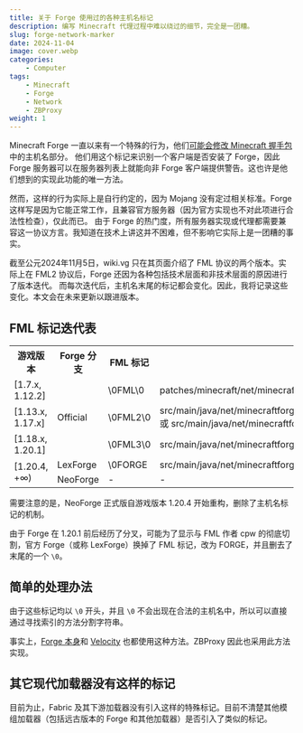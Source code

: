 ```yaml
---
title: 关于 Forge 使用过的各种主机名标记
description: 编写 Minecraft 代理过程中难以绕过的细节，完全是一团糟。
slug: forge-network-marker
date: 2024-11-04
image: cover.webp
categories:
    - Computer
tags:
    - Minecraft
    - Forge
    - Network
    - ZBProxy
weight: 1
---
```


Minecraft Forge 一直以来有一个特殊的行为，他们[可能会修改 Minecraft 握手包](https://wiki.vg/Minecraft_Forge_Handshake#Changes_to_Handshake_packet)中的主机名部分。
他们用这个标记来识别一个客户端是否安装了 Forge，因此 Forge 服务器可以在服务器列表上就能向非 Forge 客户端提供警告。这也许是他们想到的实现此功能的唯一方法。

然而，这样的行为实际上是自行约定的，因为 Mojang 没有定过相关标准。Forge 这样写是因为它能正常工作，且兼容官方服务器（因为官方实现也不对此项进行合法性检查），仅此而已。
由于 Forge 的热门度，所有服务器实现或代理都需要兼容这一协议方言。我知道在技术上讲这并不困难，但不影响它实际上是一团糟的事实。

截至公元2024年11月5日，wiki.vg 只在其页面介绍了 FML 协议的两个版本。实际上在 FML2 协议后，Forge 还因为各种包括技术层面和非技术层面的原因进行了版本迭代。
而每次迭代后，主机名末尾的标记都会变化。因此，我将记录这些变化。本文会在未来更新以跟进版本。

## FML 标记迭代表

<table>
	<tr>
	    <th>游戏版本</th>
	    <th>Forge 分支</th>
	    <th>FML 标记</th>
        <th>代码路径</th>
	</tr>
	<tr>
	    <td>[1.7.x, 1.12.2]</td>
	    <td rowspan="3">Official</td>
	    <td>\0FML\0</td>
        <td>patches/minecraft/net/minecraft/network/handshake/client/C00Handshake.java.patch</td>
	</tr>
	<tr>
	    <td>[1.13.x, 1.17.x]</td>
	    <td>\0FML2\0</td>
        <td>src/main/java/net/minecraftforge/fml/network/FMLNetworkConstants.java<br/>或 src/main/java/net/minecraftforge/fmllegacy/network/FMLNetworkConstants.java</td>
	</tr>
	<tr>
	    <td>[1.18.x, 1.20.1]</td>
	    <td>\0FML3\0</td>
        <td>src/main/java/net/minecraftforge/network/NetworkConstants.java</td>
	</tr>
	<tr>
	    <td rowspan="3">[1.20.4, +∞)</td>
	    <td>LexForge</td>
	    <td>\0FORGE</td>
        <td>src/main/java/net/minecraftforge/network/NetworkContext.java</td>
	</tr>
	<tr>
        <td>NeoForge</td>
	    <td>-</td>
        <td>-</td>
	</tr>
</table>

需要注意的是，NeoForge 正式版自游戏版本 1.20.4 开始重构，删除了主机名标记的机制。

由于 Forge 在 1.20.1 前后经历了分叉，可能为了显示与 FML 作者 cpw 的彻底切割，官方 Forge（或称 LexForge）换掉了 FML 标记，改为 FORGE，并且删去了末尾的一个 `\0`。

## 简单的处理办法

由于这些标记均以 `\0` 开头，并且 `\0` 不会出现在合法的主机名中，所以可以直接通过寻找索引的方法分割字符串。

事实上，[Forge 本身](https://github.com/MinecraftForge/MinecraftForge/blob/4b423a30878ed6f933409083f2504706c4795926/src/main/java/net/minecraftforge/network/NetworkContext.java#L100)和 [Velocity](https://github.com/PaperMC/Velocity/blob/08a42b3723633ea5eb6b96c0bb42180f3c2b07eb/proxy/src/main/java/com/velocitypowered/proxy/connection/client/HandshakeSessionHandler.java#L196) 也都使用这种方法。ZBProxy 因此也采用此方法实现。

## 其它现代加载器没有这样的标记

目前为止，Fabric 及其下游加载器没有引入这样的特殊标记。目前不清楚其他模组加载器（包括远古版本的 Forge 和其他加载器）是否引入了类似的标记。